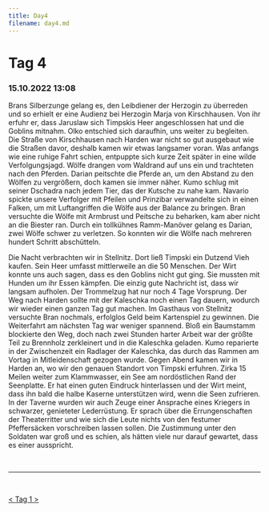 ```yaml
---
title: Day4
filename: day4.md
--- 
```


# Tag 4
### 15.10.2022 13:08
Brans Silberzunge gelang es, den Leibdiener der Herzogin zu überreden und so erhielt er eine Audienz bei Herzogin Marja von Kirschhausen. Von ihr erfuhr er, dass Jaruslaw sich Timpskis Heer angeschlossen hat und die Goblins mitnahm. Olko entschied sich daraufhin, uns weiter zu begleiten. Die Straße von Kirschhausen nach Harden war nicht so gut ausgebaut wie die Straßen davor, deshalb kamen wir etwas langsamer voran. Was anfangs wie eine ruhige Fahrt schien, entpuppte sich kurze Zeit später in eine wilde Verfolgungsjagd. Wölfe drangen vom Waldrand auf uns ein und trachteten nach den Pferden. Darian peitschte die Pferde an, um den Abstand zu den Wölfen zu vergrößern, doch kamen sie immer näher. Kumo schlug mit seiner Dschadra nach jedem Tier, das der Kutsche zu nahe kam. Navario spickte unsere Verfolger mit Pfeilen und Prinzibar verwandelte sich in einen Falken, um mit Luftangriffen die Wölfe aus der Balance zu bringen. Bran versuchte die Wölfe mit Armbrust und Peitsche zu beharken, kam aber nicht an die Biester ran. Durch ein tollkühnes Ramm-Manöver gelang es Darian, zwei Wölfe schwer zu verletzen. So konnten wir die Wölfe nach mehreren hundert Schritt abschütteln.
  

Die Nacht verbrachten wir in Stellnitz. Dort ließ Timpski ein Dutzend Vieh kaufen. Sein Heer umfasst mittlerweile an die 50 Menschen. Der Wirt konnte uns auch sagen, dass es den Goblins nicht gut ging. Sie mussten mit Hunden um ihr Essen kämpfen. Die einzig gute Nachricht ist, dass wir langsam aufholen. Der Trommelzug hat nur noch 4 Tage Vorsprung. Der Weg nach Harden sollte mit der Kaleschka noch einen Tag dauern, wodurch wir wieder einen ganzen Tag gut machen. Im Gasthaus von Stellnitz versuchte Bran nochmals, erfolglos Geld beim Kartenspiel zu gewinnen. Die Weiterfahrt am nächsten Tag war weniger spannend. Bloß ein Baumstamm blockierte den Weg, doch nach zwei Stunden harter Arbeit war der größte Teil zu Brennholz zerkleinert und in die Kaleschka geladen. Kumo reparierte in der Zwischenzeit ein Radlager der Kaleschka, das durch das Rammen am Vortag in Mitleidenschaft gezogen wurde.
Gegen Abend kamen wir in Harden an, wo wir den genauen Standort von Timpski erfuhren. Zirka 15 Meilen weiter zum Klammwasser, ein See am nordöstlichen Rand der Seenplatte. Er hat einen guten Eindruck hinterlassen und der Wirt meint, dass ihn bald die halbe Kaserne unterstützen wird, wenn die Seen zufrieren. In der Taverne wurden wir auch Zeuge einer Ansprache eines Kriegers in schwarzer, genieteter Lederrüstung. Er sprach über die Errungenschaften der Theaterritter und wie sich die Leute nichts von den festumer Pfeffersäcken vorschreiben lassen sollen. Die Zustimmung unter den Soldaten war groß und es schien, als hätten viele nur darauf gewartet, dass es einer ausspricht. 

<br>

----
<br>

[< ](day3.md)
[ Tag 1 ](README.md)
[ >](day5.md)<br>